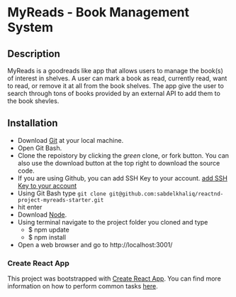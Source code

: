 # MyReads - Book Management System

## Description

MyReads is a goodreads like app that allows users to manage the book(s) of interest in shelves. A user can mark a book as read, currently read, want to read, or remove it at all from the book shelves. The app give the user to search through tons of books provided by an external API to add them to the book shevles.

## Installation

- Download [Git](https://git-scm.com/downloads) at your local machine.
- Open Git Bash.
- Clone the repoistory by clicking the _green_ clone, or fork button. You can also use the download button at the top right to download the source code.
- If you are using Github, you can add SSH Key to your account. [add SSH Key to your account](https://help.github.com/en/enterprise/2.15/user/articles/adding-a-new-ssh-key-to-your-github-account)
- Using Git Bash type ```git clone git@github.com:sabdelkhaliq/reactnd-project-myreads-starter.git```
- hit enter
- Download [Node](http://nodejs.org/).
- Using terminal navigate to the project folder you cloned and type 
    - $ npm update
    - $ npm install
- Open a web browser and go to http://localhost:3001/

### Create React App

This project was bootstrapped with [Create React App](https://github.com/facebookincubator/create-react-app). You can find more information on how to perform common tasks [here](https://github.com/facebookincubator/create-react-app/blob/master/packages/react-scripts/template/README.md).
